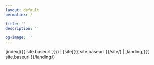 ```yaml
---
layout: default
permalink: /

title: ''
description: ''

og-image: ''
---
```


[index]({{ site.baseurl }}/)
|
[site]({{ site.baseurl }}/site/)
|
[landing]({{ site.baseurl }}/landing/)

